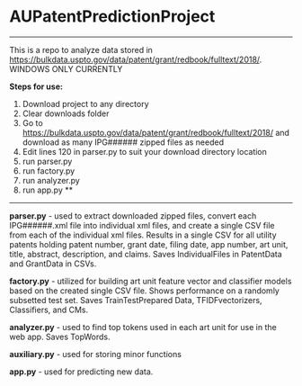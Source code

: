 # AUPatentPredictionProject
****************************************************************************
This is a repo to analyze data stored in https://bulkdata.uspto.gov/data/patent/grant/redbook/fulltext/2018/. 
WINDOWS ONLY CURRENTLY

**Steps for use:**
1) Download project to any directory
2) Clear downloads folder
3) Go to https://bulkdata.uspto.gov/data/patent/grant/redbook/fulltext/2018/ and download as many IPG###### zipped files as needed
4) Edit lines 120 in parser.py to suit your download directory location
5) run parser.py 
6) run factory.py
7) run analyzer.py
8) run app.py **

*****************************************************************************
**parser.py** - used to extract downloaded zipped files, convert each IPG######.xml file into individual xml files, and create a single CSV file from each of the individual xml files. Results in a single CSV for all utility patents holding patent number, grant date, filing date, app number, art unit, title, abstract, description, and claims. Saves IndividualFiles in PatentData and GrantData in CSVs. 

**factory.py** - utilized for building art unit feature vector and classifier models based on the created single CSV file. Shows performance on a randomly subsetted test set. Saves TrainTestPrepared Data, TFIDFvectorizers, Classifiers, and CMs.

**analyzer.py** - used to find top tokens used in each art unit for use in the web app. Saves TopWords.

**auxiliary.py** - used for storing minor functions

**app.py** - used for predicting new data. 
